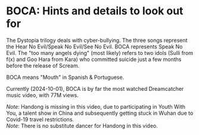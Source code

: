 # BOCA: Hints and details to look out for

The Dystopia trilogy deals with cyber-bullying. The three songs represent the Hear No Evil/Speak No Evil/See No Evil.
BOCA represents Speak No Evil. The "too many angels dying" (most likely) refers to two idols (Sulli from f(x) and Goo Hara from Kara)
who committed suicide just a few months before the release of Scream.

BOCA means "Mouth" in Spanish & Portuguese.

Currently (2024-10-01), BOCA is by far the most watched Dreamcatcher music video, with 77M views.

*Note*: Handong is missing in this video, due to participating in Youth With You, a talent show in China and subsequently getting stuck in Wuhan due to Covid-19 travel restrictions.  
*Note*: There is no substitute dancer for Handong in this video.

